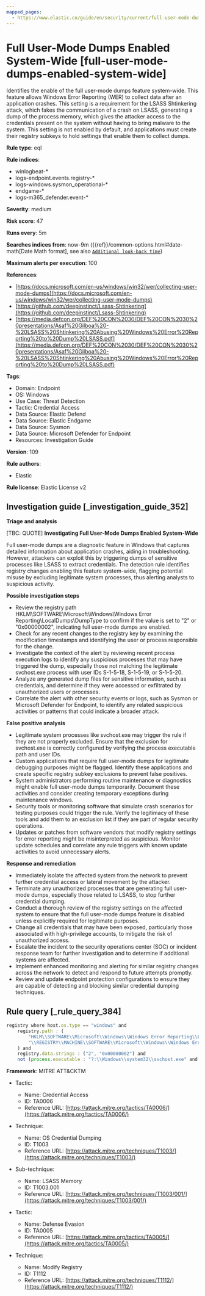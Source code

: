 ```yaml
---
mapped_pages:
  - https://www.elastic.co/guide/en/security/current/full-user-mode-dumps-enabled-system-wide.html
---
```


# Full User-Mode Dumps Enabled System-Wide [full-user-mode-dumps-enabled-system-wide]

Identifies the enable of the full user-mode dumps feature system-wide. This feature allows Windows Error Reporting (WER) to collect data after an application crashes. This setting is a requirement for the LSASS Shtinkering attack, which fakes the communication of a crash on LSASS, generating a dump of the process memory, which gives the attacker access to the credentials present on the system without having to bring malware to the system. This setting is not enabled by default, and applications must create their registry subkeys to hold settings that enable them to collect dumps.

**Rule type**: eql

**Rule indices**:

* winlogbeat-*
* logs-endpoint.events.registry-*
* logs-windows.sysmon_operational-*
* endgame-*
* logs-m365_defender.event-*

**Severity**: medium

**Risk score**: 47

**Runs every**: 5m

**Searches indices from**: now-9m ({{ref}}/common-options.html#date-math[Date Math format], see also [`Additional look-back time`](docs-content://solutions/security/detect-and-alert/create-detection-rule.md#rule-schedule))

**Maximum alerts per execution**: 100

**References**:

* [https://docs.microsoft.com/en-us/windows/win32/wer/collecting-user-mode-dumps](https://docs.microsoft.com/en-us/windows/win32/wer/collecting-user-mode-dumps)
* [https://github.com/deepinstinct/Lsass-Shtinkering](https://github.com/deepinstinct/Lsass-Shtinkering)
* [https://media.defcon.org/DEF%20CON%2030/DEF%20CON%2030%20presentations/Asaf%20Gilboa%20-%20LSASS%20Shtinkering%20Abusing%20Windows%20Error%20Reporting%20to%20Dump%20LSASS.pdf](https://media.defcon.org/DEF%20CON%2030/DEF%20CON%2030%20presentations/Asaf%20Gilboa%20-%20LSASS%20Shtinkering%20Abusing%20Windows%20Error%20Reporting%20to%20Dump%20LSASS.pdf)

**Tags**:

* Domain: Endpoint
* OS: Windows
* Use Case: Threat Detection
* Tactic: Credential Access
* Data Source: Elastic Defend
* Data Source: Elastic Endgame
* Data Source: Sysmon
* Data Source: Microsoft Defender for Endpoint
* Resources: Investigation Guide

**Version**: 109

**Rule authors**:

* Elastic

**Rule license**: Elastic License v2

## Investigation guide [_investigation_guide_352]

**Triage and analysis**

[TBC: QUOTE]
**Investigating Full User-Mode Dumps Enabled System-Wide**

Full user-mode dumps are a diagnostic feature in Windows that captures detailed information about application crashes, aiding in troubleshooting. However, attackers can exploit this by triggering dumps of sensitive processes like LSASS to extract credentials. The detection rule identifies registry changes enabling this feature system-wide, flagging potential misuse by excluding legitimate system processes, thus alerting analysts to suspicious activity.

**Possible investigation steps**

* Review the registry path HKLM\SOFTWARE\Microsoft\Windows\Windows Error Reporting\LocalDumps\DumpType to confirm if the value is set to "2" or "0x00000002", indicating full user-mode dumps are enabled.
* Check for any recent changes to the registry key by examining the modification timestamps and identifying the user or process responsible for the change.
* Investigate the context of the alert by reviewing recent process execution logs to identify any suspicious processes that may have triggered the dump, especially those not matching the legitimate svchost.exe process with user IDs S-1-5-18, S-1-5-19, or S-1-5-20.
* Analyze any generated dump files for sensitive information, such as credentials, and determine if they were accessed or exfiltrated by unauthorized users or processes.
* Correlate the alert with other security events or logs, such as Sysmon or Microsoft Defender for Endpoint, to identify any related suspicious activities or patterns that could indicate a broader attack.

**False positive analysis**

* Legitimate system processes like svchost.exe may trigger the rule if they are not properly excluded. Ensure that the exclusion for svchost.exe is correctly configured by verifying the process executable path and user IDs.
* Custom applications that require full user-mode dumps for legitimate debugging purposes might be flagged. Identify these applications and create specific registry subkey exclusions to prevent false positives.
* System administrators performing routine maintenance or diagnostics might enable full user-mode dumps temporarily. Document these activities and consider creating temporary exceptions during maintenance windows.
* Security tools or monitoring software that simulate crash scenarios for testing purposes could trigger the rule. Verify the legitimacy of these tools and add them to an exclusion list if they are part of regular security operations.
* Updates or patches from software vendors that modify registry settings for error reporting might be misinterpreted as suspicious. Monitor update schedules and correlate any rule triggers with known update activities to avoid unnecessary alerts.

**Response and remediation**

* Immediately isolate the affected system from the network to prevent further credential access or lateral movement by the attacker.
* Terminate any unauthorized processes that are generating full user-mode dumps, especially those related to LSASS, to stop further credential dumping.
* Conduct a thorough review of the registry settings on the affected system to ensure that the full user-mode dumps feature is disabled unless explicitly required for legitimate purposes.
* Change all credentials that may have been exposed, particularly those associated with high-privilege accounts, to mitigate the risk of unauthorized access.
* Escalate the incident to the security operations center (SOC) or incident response team for further investigation and to determine if additional systems are affected.
* Implement enhanced monitoring and alerting for similar registry changes across the network to detect and respond to future attempts promptly.
* Review and update endpoint protection configurations to ensure they are capable of detecting and blocking similar credential dumping techniques.


## Rule query [_rule_query_384]

```js
registry where host.os.type == "windows" and
    registry.path : (
        "HKLM\\SOFTWARE\\Microsoft\\Windows\\Windows Error Reporting\\LocalDumps\\DumpType",
        "\\REGISTRY\\MACHINE\\SOFTWARE\\Microsoft\\Windows\\Windows Error Reporting\\LocalDumps\\DumpType"
    ) and
    registry.data.strings : ("2", "0x00000002") and
    not (process.executable : "?:\\Windows\\system32\\svchost.exe" and user.id : ("S-1-5-18", "S-1-5-19", "S-1-5-20"))
```

**Framework**: MITRE ATT&CKTM

* Tactic:

    * Name: Credential Access
    * ID: TA0006
    * Reference URL: [https://attack.mitre.org/tactics/TA0006/](https://attack.mitre.org/tactics/TA0006/)

* Technique:

    * Name: OS Credential Dumping
    * ID: T1003
    * Reference URL: [https://attack.mitre.org/techniques/T1003/](https://attack.mitre.org/techniques/T1003/)

* Sub-technique:

    * Name: LSASS Memory
    * ID: T1003.001
    * Reference URL: [https://attack.mitre.org/techniques/T1003/001/](https://attack.mitre.org/techniques/T1003/001/)

* Tactic:

    * Name: Defense Evasion
    * ID: TA0005
    * Reference URL: [https://attack.mitre.org/tactics/TA0005/](https://attack.mitre.org/tactics/TA0005/)

* Technique:

    * Name: Modify Registry
    * ID: T1112
    * Reference URL: [https://attack.mitre.org/techniques/T1112/](https://attack.mitre.org/techniques/T1112/)



